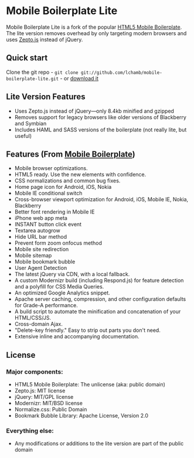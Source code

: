 # Mobile Boilerplate Lite

Mobile Boilerplate Lite is a fork of the popular [HTML5 Mobile Boilerplate](http://html5boilerplate.com/mobile). The lite version removes overhead by only targeting modern browsers and uses [Zepto.js](http://zeptojs.com) instead of jQuery.


## Quick start

Clone the git repo - `git clone git://github.com/lchamb/mobile-boilerplate-lite.git` - or [download it](https://github.com/lchamb/mobile-boilerplate-lite/zipball/master)

## Lite Version Features

* Uses Zepto.js instead of jQuery—only 8.4kb minified and gzipped
* Removes support for legacy browsers like older versions of Blackberry and Symbian
* Includes HAML and SASS versions of the boilerplate (not really lite, but useful)

## Features (From [Mobile Boilerplate](http://github.com/h5bp/mobile-boilerplate))

* Mobile browser optimizations.
* HTML5 ready. Use the new elements with confidence.
* CSS normalizations and common bug fixes.
* Home page icon for Android, iOS, Nokia
* Mobile IE conditional switch
* Cross-browser viewport optimization for Android, iOS, Mobile IE, Nokia, Blackberry
* Better font rendering in Mobile IE
* iPhone web app meta
* INSTANT button click event
* Textarea autogrow
* Hide URL bar method
* Prevent form zoom onfocus method
* Mobile site redirection
* Mobile sitemap
* Mobile bookmark bubble
* User Agent Detection
* The latest jQuery via CDN, with a local fallback.
* A custom Modernizr build (including Respond.js) for feature detection and a polyfill for CSS Media Queries.
* An optimized Google Analytics snippet.
* Apache server caching, compression, and other configuration defaults for Grade-A performance.
* A build script to automate the minification and concatenation of your HTML/CSS/JS.
* Cross-domain Ajax.
* "Delete-key friendly." Easy to strip out parts you don't need.
* Extensive inline and accompanying documentation.


## License

### Major components:

* HTML5 Mobile Boilerplate: The unlicense (aka: public domain)
* Zepto.js: MIT license
* jQuery: MIT/GPL license
* Modernizr: MIT/BSD license
* Normalize.css: Public Domain
* Bookmark Bubble Library: Apache License, Version 2.0


### Everything else:

* Any modifications or additions to the lite version are part of the public domain
